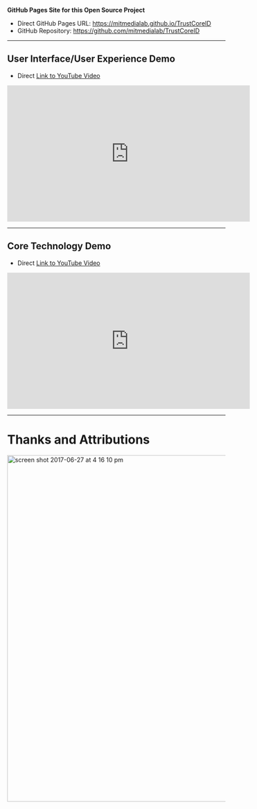 **GitHub Pages Site for this Open Source Project**

* Direct GitHub Pages URL: https://mitmedialab.github.io/TrustCoreID
* GitHub Repository: https://github.com/mitmedialab/TrustCoreID

---------

## User Interface/User Experience Demo

* Direct [Link to YouTube Video](https://youtu.be/bY9nLPySd78)
<iframe width="560" height="315" src="https://www.youtube.com/embed/bY9nLPySd78?rel=0" frameborder="0" allowfullscreen></iframe>

-------

## Core Technology Demo 

* Direct [Link to YouTube Video](https://www.youtube.com/watch?v=bY9nLPySd78&feature=youtu.be&t=13m20s)
<iframe width="560" height="315" src="https://www.youtube.com/embed/bY9nLPySd78?rel=0&amp;start=800" frameborder="0" allowfullscreen></iframe>


-------

# Thanks and Attributions

<img width="801" alt="screen shot 2017-06-27 at 4 16 10 pm" src="https://user-images.githubusercontent.com/2357755/27608080-1e7c4992-5b54-11e7-9b0b-c0cebf699c8b.png">
